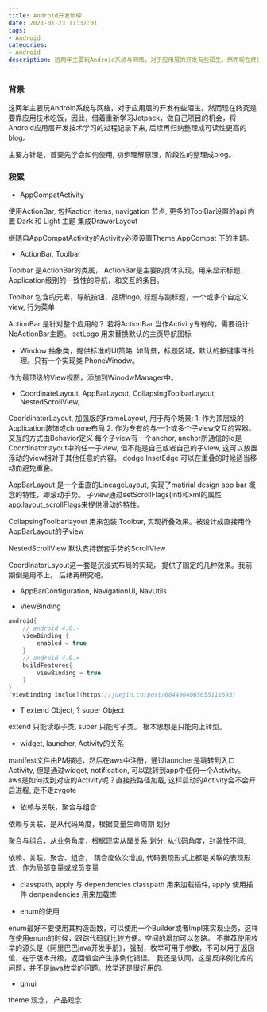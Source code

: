 ```yaml
---
title: Android开发琐碎
date: 2021-01-23 11:37:01
tags:
- Android
categories:
- Android
description: 这两年主要玩Android系统与网络，对于应用层的开发有些陌生。然而现在终究是要靠应用技术吃饭，因此，借着重新学习Jetpack，做自己项目的机会，将Android应用层开发技术学习的过程记录下来, 后续再归纳整理成可读性更高的blog。
---
```


### 背景

这两年主要玩Android系统与网络，对于应用层的开发有些陌生。然而现在终究是要靠应用技术吃饭，因此，借着重新学习Jetpack，做自己项目的机会，将Android应用层开发技术学习的过程记录下来, 后续再归纳整理成可读性更高的blog。

主要方针是，首要先学会如何使用, 初步理解原理，阶段性的整理成blog。

### 积累
-  AppCompatActivity

使用ActionBar, 包括action items, navigation 节点, 更多的ToolBar设置的api
内置 Dark 和 Light 主题
集成DrawerLayout

继随自AppCompatActivity的Activity必须设置Theme.AppCompat 下的主题。

-  ActionBar, Toolbar

Toolbar 是ActionBar的类属， ActionBar是主要的具体实现，用来显示标题，Application级别的一致性的导航，和交互的条目。

Toolbar 包含的元素，导航按钮，品牌logo, 标题与副标题，一个或多个自定义view, 行为菜单

ActionBar 是针对整个应用的？ 若将ActionBar 当作Activity专有的，需要设计NoActionBar主题。
setLogo 用来替换默认的主页导航图标

- Window
抽象类，提供标准的UI策略, 如背景，标题区域，默认的按键事件处理。只有一个实现类 PhoneWinodw。

作为最顶级的View视图，添加到WinodwManager中。

- CoordinateLayout, AppBarLayout, CollapsingToolbarLayout, NestedScrollView, 

CooridinatorLayout, 加强版的FrameLayout, 用于两个场景:
	1. 作为顶层级的Application装饰或chrome布局
	2. 作为专有的与一个或多个子view交互的容器。
	交互的方式由Behavior定义
	每个子view有一个anchor, anchor所通信的id是Coordinatorlayout中的任一子view, 但不能是自己或者自己的子view, 这可以放置浮动的view相对于其他任意的内容。
	dodge InsetEdge 可以在重叠的时候适当移动而避免重叠。

AppBarLayout
	是一个垂直的LineageLayout, 实现了matirial design app bar 概念的特性，即滚动手势。
	子view通过setScrollFlags(int)和xml的属性app:layout_scrollFlags来提供滑动的特性。

CollapsingToolbarlayout
	用来包装 Toolbar, 实现折叠效果。被设计成直接用作AppBarLayout的子view

NestedScrollView
	默认支持嵌套手势的ScrollView

CoordinatorLayout这一套是沉浸式布局的实现， 提供了固定的几种效果。我前期倒是用不上。 后绪再研究吧。

- AppBarConfiguration, NavigationUI, NavUtils

- ViewBinding
```gradle
android{
	// android 4.0.-
	viewBinding {
		enabled = true
	}
	// android 4.0.+ 
	buildFeatures{
		viewBinding = true
	}
}
[viewbinding inclue](https://juejin.cn/post/6844904065655111693)
```

- T extend Object, ? super Object

extend 只能读取子类, super 只能写子类。 根本思想是只能向上转型。

- widget, launcher, Activity的关系

manifest文件由PM描述，然后在aws中注册，通过launcher是跳转到入口Activity, 但是通过widget, notification, 可以跳转到app中任何一个Activity。
aws是如何找到对应的Activity呢？直接按路径加载, 这样启动的Activity会不会开启进程, 走不走zygote

- 依赖与关联，聚合与组合

依赖与关联，是从代码角度，根据变量生命周期 划分

聚合与组合，从业务角度，根据现实从属关系 划分, 从代码角度，封装性不同,

依赖、关联、聚合、组合， 耦合度依次增加, 代码表现形式上都是关联的表现形式，作为局部变量或成员变量

- classpath, apply 与 dependencies
classpath 用来加载插件, apply 使用插件
denpendencies 用来加载库

- enum的使用

enum最好不要使用其构造函数，可以使用一个Builder或者Impl来实现业务，这样在使用enum的时候，跟踪代码就比较方便。空间的增加可以忽略。
不推荐使用枚举的源头是《阿里巴巴java开发手册》，强制，枚举可用于参数，不可以用于返回值，在于版本升级，返回值会产生序例化错误。
我还是认同，这是反序例化库的问题，并不是java枚举的问题。枚举还是很好用的.

- qmui

theme 观念， 产品观念



